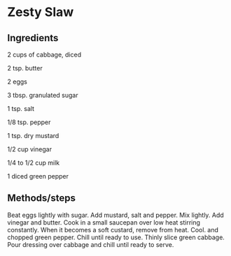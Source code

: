 # Zesty Slaw

## Ingredients

2 cups of cabbage, diced

2 tsp. butter

2 eggs

3 tbsp. granulated sugar

1 tsp. salt

1/8 tsp. pepper

1 tsp. dry mustard

1/2 cup vinegar

1/4 to 1/2 cup milk

1 diced green pepper

## Methods/steps

Beat eggs lightly with sugar. Add mustard, salt and pepper. Mix lightly. Add vinegar and butter. Cook in a small saucepan over low heat stirring constantly. When it becomes a soft custard, remove from heat. Cool. and chopped green pepper. Chill until ready to use. Thinly slice green cabbage. Pour dressing over cabbage and chill until ready to serve.
